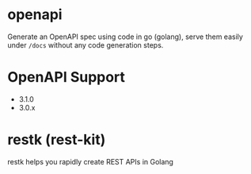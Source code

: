 # openapi
Generate an OpenAPI spec using code in go (golang), serve them easily under `/docs` without any code generation steps. 

# OpenAPI Support
- 3.1.0
- 3.0.x

# restk (rest-kit)

restk helps you rapidly create REST APIs in Golang
